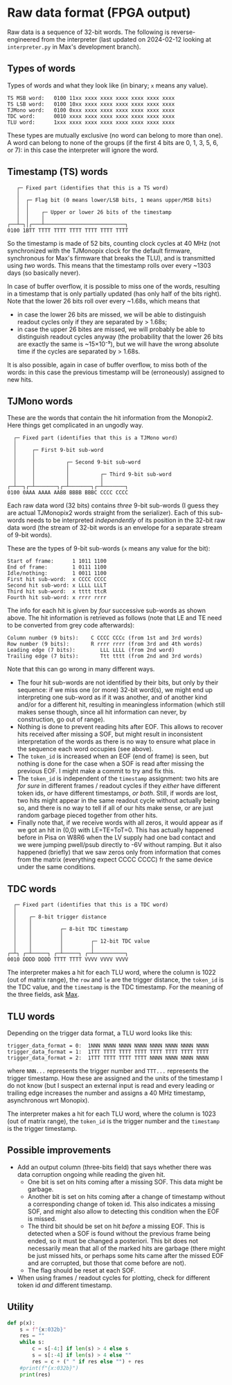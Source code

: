 # Raw data format (FPGA output)
Raw data is a sequence of 32-bit words. The following is reverse-engineered from the interpreter (last updated on 2024-02-12 looking at `interpreter.py` in Max's development branch).

## Types of words
Types of words and what they look like (in binary; `x` means any value).
```
TS MSB word:   0100 11xx xxxx xxxx xxxx xxxx xxxx xxxx
TS LSB word:   0100 10xx xxxx xxxx xxxx xxxx xxxx xxxx
TJMono word:   0100 0xxx xxxx xxxx xxxx xxxx xxxx xxxx
TDC word:      0010 xxxx xxxx xxxx xxxx xxxx xxxx xxxx
TLU word:      1xxx xxxx xxxx xxxx xxxx xxxx xxxx xxxx
```
These types are mutually exclusive (no word can belong to more than one). A word can belong to none of the groups (if the first 4 bits are 0, 1, 3, 5, 6, or 7): in this case the interpreter will ignore the word.

## Timestamp (TS) words
```
   ┌─ Fixed part (identifies that this is a TS word)
   │
   │  ┌─ Flag bit (0 means lower/LSB bits, 1 means upper/MSB bits)
   │  │
   │  │    ┌─ Upper or lower 26 bits of the timestamp
   │  │    │
┌──┴─┐│┌───┴──────────────────────────┐
0100 1BTT TTTT TTTT TTTT TTTT TTTT TTTT
```
So the timestamp is made of 52 bits, counting clock cycles at 40 MHz (not synchronized with the TJMonopix clock for the default firmware, synchronous for Max's firmware that breaks the TLU), and is transmitted using _two_ words. This means that the timestamp rolls over every ~1303 days (so basically never).

In case of buffer overflow, it is possible to miss one of the words, resulting in a timestamp that is only partially updated (has only half of the bits right). Note that the lower 26 bits roll over every ~1.68s, which means that
 - in case the lower 26 bits are missed, we will be able to distinguish readout cycles only if they are separated by > 1.68s;
 - in case the upper 26 bites are missed, we will probably be able to distinguish readout cycles anyway (the probability that the lower 26 bits are exactly the same is ~15×10⁻⁹), but we will have the wrong absolute time if the cycles are separated by  > 1.68s.

It is also possible, again in case of buffer overflow, to miss both of the words: in this case the previous timestamp will be (erroneously) assigned to new hits.

## TJMono words
These are the words that contain the hit information from the Monopix2. Here things get complicated in an ungodly way.
```
  ┌─ Fixed part (identifies that this is a TJMono word)
  │
  │     ┌─ First 9-bit sub-word
  │     │
  │     │          ┌─ Second 9-bit sub-word
  │     │          │
  │     │          │          ┌─ Third 9-bit sub-word
  │     │          │          │
┌─┴──┐┌─┴───────┐┌─┴───────┐┌─┴───────┐
0100 0AAA AAAA AABB BBBB BBBC CCCC CCCC
```
Each raw data word (32 bits) contains _three_ 9-bit sub-words (I guess they are actual TJMonopix2 words straight from the serializer). Each of this sub-words needs to be interpreted _independently_ of its position in the 32-bit raw data word (the stream of 32-bit words is an envelope for a separate stream of 9-bit words).

These are the types of 9-bit sub-words (`x` means any value for the bit):
```
Start of frame:      1 1011 1100
End of frame:        1 0111 1100
Idle/nothing:        1 0011 1100
First hit sub-word:  x CCCC CCCC
Second hit sub-word: x LLLL LLLT
Third hit sub-word:  x tttt ttcR
Fourth hit sub-word: x rrrr rrrr
```
The info for each hit is given by _four_ successive sub-words as shown above. The hit information is retrieved as follows (note that LE and TE need to be converted from grey code afterwards):
```
Column number (9 bits):    C CCCC CCCc (from 1st and 3rd words)
Row number (9 bits):       R rrrr rrrr (from 3rd and 4th words)
Leading edge (7 bits):        LLL LLLL (from 2nd word)
Trailing edge (7 bits):       Ttt tttt (from 2nd and 3rd words)
```

Note that this can go wrong in many different ways.
 - The four hit sub-words are not identified by their bits, but only by their sequence: if we miss one (or more) 32-bit word(s), we might end up interpreting one sub-word as if it was another, and of another kind and/or for a different hit, resulting in meaningless information (which still makes sense though, since all hit information can never, by construction, go out of range).
 - Nothing is done to prevent reading hits after EOF. This allows to recover hits received after missing a SOF, but might result in inconsistent interpretation of the words as there is no way to ensure what place in the sequence each word occupies (see above).
 - The `token_id` is increased when an EOF (end of frame) is seen, but nothing is done for the case when a SOF is read after missing the previous EOF. I might make a commit to try and fix this.
 - The `token_id` is independent of the `timestamp` assignment: two hits are _for sure_ in different frames / readout cycles if they _either_ have different token ids, _or_ have different timestamps, _or both_. Still, if words are lost, two hits might appear in the same readout cycle without actually being so, and there is no way to tell if all of our hits make sense, or are just random garbage pieced together from other hits.
 - Finally note that, if we receive words with all zeros, it would appear as if we got an hit in (0,0) with LE=TE=ToT=0. This has actually happened before in Pisa on W8R6 when the LV supply had one bad contact and we were jumping pwell/psub directly to -6V without ramping. But it also happened (briefly) that we saw zeros only from information that comes from the matrix (everything expect CCCC CCCC) fr the same device under the same conditions.

## TDC words
```
  ┌─ Fixed part (identifies that this is a TDC word)
  │
  │    ┌─ 8-bit trigger distance
  │    │
  │    │         ┌─ 8-bit TDC timestamp
  │    │         │
  │    │         │         ┌─ 12-bit TDC value
  │    │         │         │
┌─┴┐ ┌─┴─────┐ ┌─┴─────┐ ┌─┴──────────┐
0010 DDDD DDDD TTTT TTTT VVVV VVVV VVVV
```
The interpreter makes a hit for each TLU word, where the column is 1022 (out of matrix range), the `row` and `le` are the trigger distance, the `token_id` is the TDC value, and the `timestamp` is the TDC timestamp. For the meaning of the three fields, ask [Max](mailto:Maximilian.Babeluk@oeaw.ac.at).

## TLU words
Depending on the trigger data format, a TLU word looks like this:
```
trigger_data_format = 0:  1NNN NNNN NNNN NNNN NNNN NNNN NNNN NNNN
trigger_data_format = 1:  1TTT TTTT TTTT TTTT TTTT TTTT TTTT TTTT
trigger_data_format = 2:  1TTT TTTT TTTT TTTT NNNN NNNN NNNN NNNN
```
where `NNN...` represents the trigger number and `TTT...` represents the trigger timestamp. How these are assigned and the units of the timestamp I do not know (but I suspect an external input is read and every leading or trailing edge increases the number and assigns a 40 MHz timestamp, asynchronous wrt Monopix).

The interpreter makes a hit for each TLU word, where the column is 1023 (out of matrix range), the `token_id` is the trigger number and the `timestamp` is the trigger timestamp.

## Possible improvements
 - Add  an output column (three-bits field) that says whether there was data corruption ongoing while reading the given hit.
    - One bit is set on hits coming after a missing SOF. This data might be garbage.
    - Another bit is set on hits coming after a change of timestamp without a corresponding change of token id. This also indicates a missing SOF, and might also allow to detecting this condition when the EOF is missed.
    - The third bit should be set on hit _before_ a missing EOF. This is detected when a SOF is found without the previous frame being ended, so it must be changed a posteriori. This bit does not necessarily mean that all of the marked hits are garbage (there might be just missed hits, or perhaps some hits came after the missed EOF and are corrupted, but those that come before are not).
    - The flag should be reset at each SOF.
 - When using frames / readout cycles for plotting, check for different token id _and_ different timestamp.

## Utility
```python
def p(x):
    s = f"{x:032b}"
    res = ""
    while s:
        c = s[-4:] if len(s) > 4 else s
        s = s[:-4] if len(s) > 4 else ""
        res = c + (" " if res else "") + res
    #print(f"{x:032b}")
    print(res)
```
